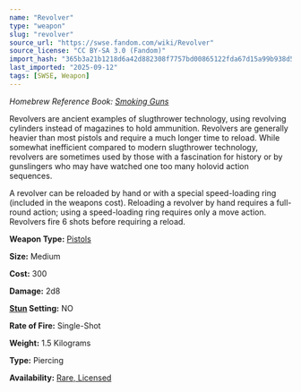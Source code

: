```yaml
---
name: "Revolver"
type: "weapon"
slug: "revolver"
source_url: "https://swse.fandom.com/wiki/Revolver"
source_license: "CC BY-SA 3.0 (Fandom)"
import_hash: "365b3a21b1218d6a42d882308f7757bd00865122fda67d15a99b938d5421995a"
last_imported: "2025-09-12"
tags: [SWSE, Weapon]
---
```

*Homebrew Reference Book: [Smoking Guns](https://swse.fandom.com/wiki/Smoking_Guns)*

Revolvers are ancient examples of slugthrower technology, using revolving cylinders instead of magazines to hold ammunition. Revolvers are generally heavier than most pistols and require a much longer time to reload. While somewhat inefficient compared to modern slugthrower technology, revolvers are sometimes used by those with a fascination for history or by gunslingers who may have watched one too many holovid action sequences.

A revolver can be reloaded by hand or with a special speed-loading ring (included in the weapons cost). Reloading a revolver by hand requires a full-round action; using a speed-loading ring requires only a move action. Revolvers fire 6 shots before requiring a reload. 

**Weapon Type:** [Pistols](https://swse.fandom.com/wiki/Pistols)

**Size:** Medium

**Cost:** 300

**Damage:** 2d8

**[Stun](https://swse.fandom.com/wiki/Stun) Setting:** NO

**Rate of Fire:** Single-Shot

**Weight:** 1.5 Kilograms

**Type:** Piercing

**Availability:** [Rare, Licensed](https://swse.fandom.com/wiki/Licensed)